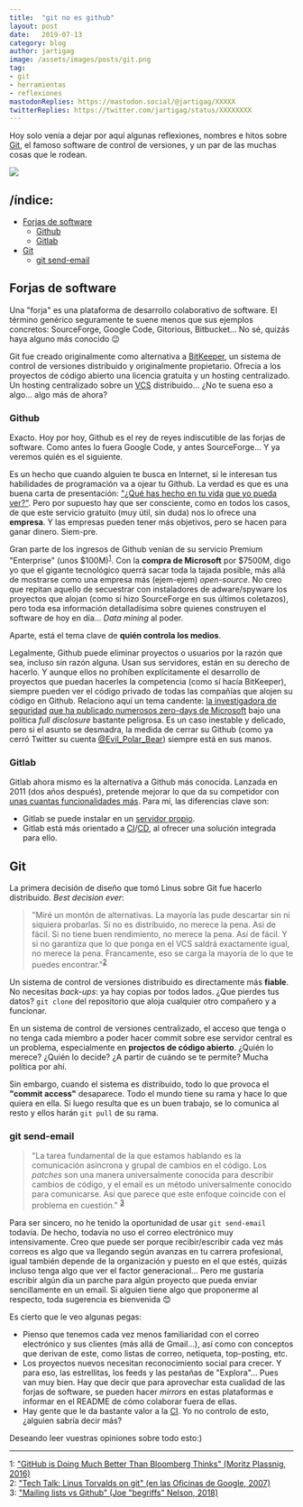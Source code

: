 ```yaml
---
title:  "git no es github"
layout: post
date:   2019-07-13
category: blog
author: jartigag
image: /assets/images/posts/git.png
tag:
- git
- herramientas
- reflexiones
mastodonReplies: https://mastodon.social/@jartigag/XXXXX
twitterReplies: https://twitter.com/jartigag/status/XXXXXXXX
---
```


Hoy solo venía a dejar por aquí algunas reflexiones, nombres e hitos sobre [Git](https://git-scm.com/book/en/v2), el famoso software de control de versiones, y un par de las muchas cosas que le rodean.

![]({{site.baseurl}}/assets/images/posts/git.png)

## /índice:

- [Forjas de software](#forjas-de-software)
	- [Github](#github)
    - [Gitlab](#gitlab)
- [Git](#git)
	- [git send-email](#git-send-email)

## Forjas de software

Una "forja" es una plataforma de desarrollo colaborativo de software. El término genérico seguramente te suene menos que sus ejemplos concretos: SourceForge, Google Code, Gitorious, Bitbucket... No sé, quizás haya alguno más conocido 😉

Git fue creado originalmente como alternativa a [BitKeeper](https://en.wikipedia.org/wiki/BitKeeper), un sistema de control de versiones distribuido y originalmente propietario. Ofrecía a los proyectos de código abierto una licencia gratuita y un hosting centralizado. Un hosting centralizado sobre un [VCS](https://en.wikipedia.org/wiki/Version_control_system) distribuido... ¿No te suena eso a algo... algo más de ahora?

### Github

Exacto. Hoy por hoy, Github es el rey de reyes indiscutible de las forjas de software. Como antes lo fuera Google Code, y antes SourceForge... Y ya veremos quién es el siguiente.

Es un hecho que cuando alguien te busca en Internet, si le interesan tus habilidades de programación va a ojear tu Github. La verdad es que es una buena carta de presentación: ["¿Qué has hecho en tu vida](https://www.elladodelmal.com/2015/08/ponte-trabajar-desde-ya-si-no-tienes.html) [que yo pueda ver?"](https://www.elladodelmal.com/2014/05/suspende-como-un-ingeniero-o-atente-las.html). Pero por supuesto hay que ser consciente, como en todos los casos, de que este servicio gratuito (muy útil, sin duda) nos lo ofrece una **empresa**. Y las empresas pueden tener más objetivos, pero se hacen para ganar dinero. Siem-pre.

Gran parte de los ingresos de Github venían de su servicio Premium "Enterprise" (unos $100M)<sup>[1](#github-is-doing-much-better-than-bloomberg-thinks)</sup>. Con la **compra de Microsoft** por $7500M, digo yo que el gigante tecnológico querrá sacar toda la tajada posible, más allá de mostrarse como una empresa más (ejem-ejem) *open-source*. No creo que repitan aquello de secuestrar con instaladores de adware/spyware los proyectos que alojan (como sí hizo SourceForge en sus últimos coletazos), pero toda esa información detalladísima sobre quienes construyen el software de hoy en día... *Data mining* al poder.

Aparte, está el tema clave de **quién controla los medios**.

Legalmente, Github puede eliminar proyectos o usuarios por la razón que sea, incluso sin razón alguna. Usan sus servidores, están en su derecho de hacerlo. Y aunque ellos no prohíben explícitamente el desarrollo de proyectos que puedan hacerles la competencia (como sí hacía BitKeeper), siempre pueden ver el código privado de todas las compañías que alojen su código en Github. Relaciono aquí un tema candente: [la investigadora de seguridad](https://github.com/SandboxEscaper) [que ha publicado numerosos zero-days de Microsoft](https://sandboxescaper.blogspot.com/p/disclosures_8.html) bajo una política *full disclosure* bastante peligrosa. Es un caso inestable y delicado, pero si el asunto se desmadra, la medida de cerrar su Github (como ya cerró Twitter su cuenta [@Evil_Polar_Bear](https://twitter.com/Evil_Polar_Bear)) siempre está en sus manos.

### Gitlab

Gitlab ahora mismo es la alternativa a Github más conocida. Lanzada en 2011 (dos años después), pretende mejorar lo que da su competidor con [unas cuantas funcionalidades más](https://about.gitlab.com/devops-tools/github-vs-gitlab.html). Para mí, las diferencias clave son:
- Gitlab se puede instalar en un [servidor propio](https://about.gitlab.com/install/).  
- Gitlab está más orientado a [CI](https://en.wikipedia.org/wiki/Continuous_integration)/[CD](https://en.wikipedia.org/wiki/Continuous_delivery), al ofrecer una solución integrada para ello.

## Git

La primera decisión de diseño que tomó Linus sobre Git fue hacerlo distribuido. *Best decision ever*:

> "Miré un montón de alternativas. La mayoría las pude descartar sin ni siquiera probarlas. Si no es distribuido, no merece la pena. Así de fácil. Si no tiene buen rendimiento, no merece la pena. Así de fácil. Y si no garantiza que lo que ponga en el VCS saldrá exactamente igual, no merece la pena. Francamente, eso se carga la mayoría de lo que te puedes encontrar."<sup>[2](#linus-on-git)</sup>

Un sistema de control de versiones distribuido es directamente más **fiable**. No necesitas *back-ups*: ya hay copias por todos lados. ¿Que pierdes tus datos? `git clone` del repositorio que aloja cualquier otro compañero y a funcionar. 

En un sistema de control de versiones centralizado, el acceso que tenga o no tenga cada miembro a poder hacer commit sobre ese servidor central es un problema, especialmente en **projectos de código abierto**. ¿Quién lo merece? ¿Quién lo decide? ¿A partir de cuándo se te permite? Mucha política por ahí.

Sin embargo, cuando el sistema es distribuido, todo lo que provoca el **"commit access"** desaparece. Todo el mundo tiene su rama y hace lo que quiera en ella. Si luego resulta que es un buen trabajo, se lo comunica al resto y ellos harán `git pull` de su rama.

### git send-email

> "La tarea fundamental de la que estamos hablando es la comunicación asíncrona y grupal de cambios en el código. Los *patches* son una manera universalmente conocida para describir cambios de código, y el email es un método universalmente conocido para comunicarse. Así que parece que este enfoque coincide con el problema en cuestión." <sup>[3](#mailing-lists-vs-github)</sup>

Para ser sincero, no he tenido la oportunidad de usar `git send-email` todavía. De hecho, todavía no uso el correo electrónico muy intensivamente. Creo que puede ser porque recibir/escribir cada vez más correos es algo que va llegando según avanzas en tu carrera profesional, igual también depende de la organización y puesto en el que estés, quizás incluso tenga algo que ver el factor generacional... Pero me gustaría escribir algún día un parche para algún proyecto que pueda enviar sencillamente en un email. Si alguien tiene algo que proponerme al respecto, toda sugerencia es bienvenida 😊

Es cierto que le veo algunas pegas:  
- Pienso que tenemos cada vez menos familiaridad con el correo electrónico y sus clientes (más allá de Gmail...), así como con conceptos que derivan de este, como listas de correo, netiqueta, top-posting, etc.  
- Los proyectos nuevos necesitan reconocimiento social para crecer. Y para eso, las estrellitas, los feeds y las pestañas de "Explora"... Pues van muy bien. Hay que decir que para aprovechar esta cualidad de las forjas de software, se pueden hacer *mirrors* en estas plataformas e informar en el README de cómo colaborar fuera de ellas.   
- Hay gente que le da bastante valor a la [CI](https://es.wikipedia.org/wiki/Integraci%C3%B3n_continua). Yo no controlo de esto, ¿alguien sabría decir más?  

Deseando leer vuestras opiniones sobre todo esto:)

---

<a name="github-is-doing-much-better-than-bloomberg-thinks">1</a>: ["GitHub is Doing Much Better Than Bloomberg Thinks" (Moritz Plassnig, 2016)](https://medium.com/@moritzplassnig/github-is-doing-much-better-than-bloomberg-thinks-here-is-why-a4580b249044)  
<a name="linus-on-git">2</a>: ["Tech Talk: Linus Torvalds on git" (en las Oficinas de Google, 2007)](https://youtu.be/4XpnKHJAok8?t=625)  
<a name="mailing-list-vs-github">3</a>: ["Mailing lists vs Github" (Joe "begriffs" Nelson, 2018)](https://begriffs.com/posts/2018-06-05-mailing-list-vs-github.html)  
